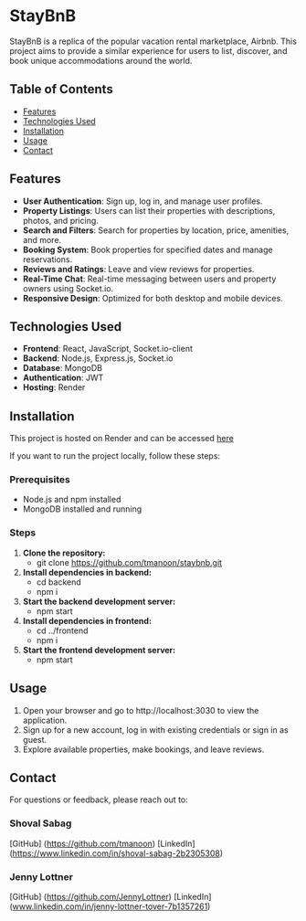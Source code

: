 # StayBnB

StayBnB is a replica of the popular vacation rental marketplace, Airbnb. This project aims to provide a similar experience for users to list, discover, and book unique accommodations around the world.

## Table of Contents
- [Features](#features)
- [Technologies Used](#technologies-used)
- [Installation](#installation)
- [Usage](#usage)
- [Contact](#contact)

## Features
- **User Authentication**: Sign up, log in, and manage user profiles.
- **Property Listings**: Users can list their properties with descriptions, photos, and pricing.
- **Search and Filters**: Search for properties by location, price, amenities, and more.
- **Booking System**: Book properties for specified dates and manage reservations.
- **Reviews and Ratings**: Leave and view reviews for properties.
- **Real-Time Chat**: Real-time messaging between users and property owners using Socket.io.
- **Responsive Design**: Optimized for both desktop and mobile devices.

## Technologies Used
- **Frontend**: React, JavaScript, Socket.io-client
- **Backend**: Node.js, Express.js, Socket.io
- **Database**: MongoDB
- **Authentication**: JWT
- **Hosting**: Render

## Installation
This project is hosted on Render and can be accessed [here](https://staybnb-1.onrender.com)

If you want to run the project locally, follow these steps:
### Prerequisites
- Node.js and npm installed
- MongoDB installed and running

### Steps
1. **Clone the repository:**
   - git clone https://github.com/tmanoon/staybnb.git
2. **Install dependencies in backend:**
   - cd backend
   - npm i
3. **Start the backend development server:**
   - npm start
4. **Install dependencies in frontend:**
   - cd ../frontend
   - npm i
5. **Start the frontend development server:**
   - npm start

## Usage
1. Open your browser and go to http://localhost:3030 to view the application.
2. Sign up for a new account, log in with existing credentials or sign in as guest.
3. Explore available properties, make bookings, and leave reviews.

## Contact
For questions or feedback, please reach out to:

### Shoval Sabag
[GitHub] (https://github.com/tmanoon)
[LinkedIn] (https://www.linkedin.com/in/shoval-sabag-2b2305308)

### Jenny Lottner
[GitHub] (https://github.com/JennyLottner)
[LinkedIn] (www.linkedin.com/in/jenny-lottner-tover-7b1357261)
